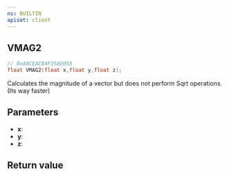 ```yaml
---
ns: BUILTIN
apiset: client
---
```

## VMAG2

```c
// 0xA8CEACB4F35AE058
float VMAG2(float x,float y,float z);
```

Calculates the magnitude of a vector but does not perform Sqrt operations. (Its way faster)

## Parameters
* **x**:
* **y**:
* **z**:

## Return value

